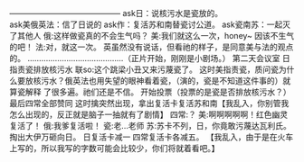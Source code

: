 ——————————————
ask日：说核污水是瓷放的。   
ask美俄英法：信了日说的
ask作：复活苏和南替瓷讨公道。
ask瓷南苏：一起灭了其他人
俄:这样做瓷真的不会生气吗？
美:我们就这么一次，honey~
因该不生气的吧！
法:对，就这一次。
英虽然没有说话，但看祂的样子，是同意美与法的观点的。
……………………………………（正片开始，刚刚是小剧场。）
第二天会议室
日指责瓷排放核污水
联so:这个跳梁小丑又来污蔑瓷了。
这时美指责瓷，质问瓷为什么要放核污水？俄英法也用失望的眼神看着瓷，（演的，瓷是不知道这件事的）就算瓷解释 了很多遍。祂们还是不信。
开始投票（投票的是瓷是否排放核污水？）
最后四常全部赞同
这时擒突然出现，拿出复活卡复活苏和南【我乱入，你别管我怎么出现的，反正就是脑子一抽就有了剧情】
四常:？
美:啊啊啊啊啊！红色幽灵复活了！
俄:我爹复活啦！
瓷:老…老师
苏:苏卡不列，日，你竟敢污蔑达瓦利氏。掏出大伊万砸向日。
日复活卡减一
四常复活卡各减五。
【我乱入，由于是在火车上写的，所以我写的字数可能会比较少，你们将就着看吧。】